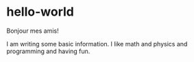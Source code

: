 # hello-world
Bonjour mes amis!

I am writing some basic information. I like math and physics and programming and having fun.
